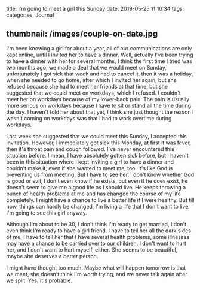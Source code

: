 title: I'm going to meet a girl this Sunday
date: 2019-05-25 11:10:34
tags:
categories: Journal

thumbnail: /images/couple-on-date.jpg
---

I'm been knowing a girl for about a year, all of our communications are only kept online, until I invited her to have a dinner. Well, actually I've been trying to have a dinner with her for several months, I think the first time I tried was two months ago, we made a deal that we would meet on Sunday, unfortunately I got sick that week and had to cancel it, then it was a holiday, when she needed to go home, after which I invited her again, but she refused because she had to meet her friends at that time, but she suggested that we could meet on workdays, which I refused. I couldn't meet her on workdays because of my lower-back pain. The pain is usually more serious on workdays because I have to sit or stand all the time during the day. I haven't told her about that yet, I think she just thought the reason I wasn't coming on workdays was that I had to work overtime during workdays.

Last week she suggested that we could meet this Sunday, I accepted this invitation. However, I immediately got sick this Monday, at first it was fever, then it's throat pain and cough followed. I've never encountered this situation before. I mean, I have absolutely gotten sick before, but I haven't been in this situation where I kept inviting a girl to have a dinner and couldn't make it, even if she wanted to meet me, too. It's like God is preventing us from meeting. But I have to see her. I don't know whether God is good or evil, I don't even know if he exists, but even if he does exist, he doesn't seem to give me a good life as I should live. He keeps throwing a bunch of health problems at me and has changed the course of my life completely. I might have a chance to live a better life if I were healthy. But till now, things can hardly be changed, I'm living a life that I don't want to live. I'm going to see this girl anyway.

Although I'm about to be 30, I don't think I'm ready to get married, I don't even think I'm ready to have a girl friend. I have to tell her all the dark sides of me, I have to tell her that I have several health problems, some illnesses may have a chance to be carried over to our children. I don't want to hurt her, and I don't want to hurt myself, either. She seems to be beautiful, maybe she deserves a better person.

I might have thought too much. Maybe what will happen tomorrow is that we meet, she doesn't think I'm worth trying, and we never talk again after we split. Yes, it's probable.